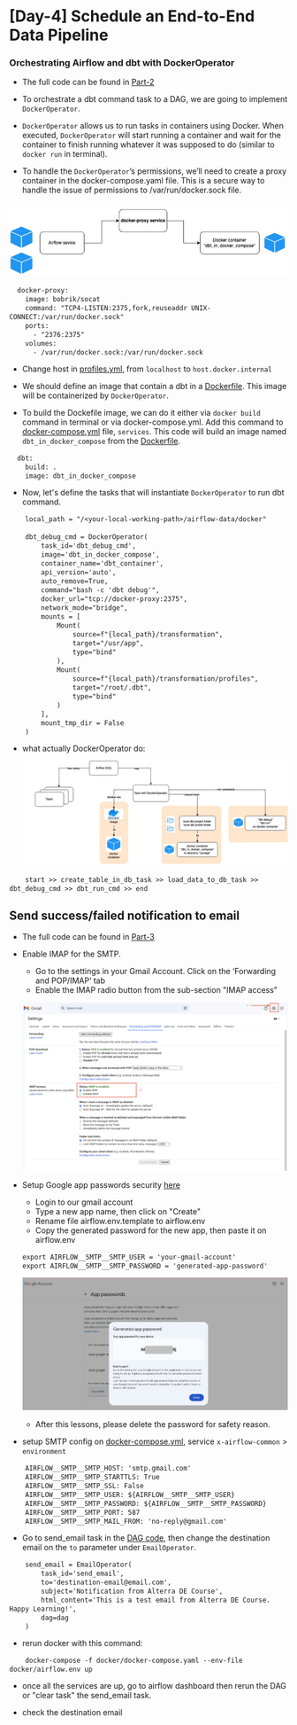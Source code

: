 
# [Day-4] Schedule an End-to-End Data Pipeline


### Orchestrating Airflow and dbt with DockerOperator

- The full code can be found in [Part-2](./docker/dags/integrate_all_part2.py)

- To orchestrate a dbt command task to a DAG, we are going to implement `DockerOperator`. 

- `DockerOperator` allows us to run tasks in containers using Docker. When executed, `DockerOperator` will start running a container and wait for the container to finish running whatever it was supposed to do (similar to `docker run` in terminal).


- To handle the `DockerOperator`’s permissions, we’ll need to create a proxy container in the docker-compose.yaml file. This is a secure way to handle the issue of permissions to /var/run/docker.sock file.

![](./img/airflow__docker_proxy.png)

```
  docker-proxy:
    image: bobrik/socat
    command: "TCP4-LISTEN:2375,fork,reuseaddr UNIX-CONNECT:/var/run/docker.sock"
    ports:
      - "2376:2375"
    volumes:
      - /var/run/docker.sock:/var/run/docker.sock
```

- Change host in [profiles.yml](./docker/transformation/profiles/profiles.yml), from `localhost` to `host.docker.internal`

- We should define an image that contain a dbt in a [Dockerfile](./docker/Dockerfile). This image will be containerized by `DockerOperator`.

- To build the Dockefile image, we can do it either via `docker build` command in terminal or via docker-compose.yml. Add this command to [docker-compose.yml](./docker/docker-compose.yaml) file, `services`. This code will build an image named `dbt_in_docker_compose` from the [Dockerfile](./docker/Dockerfile).

```
  dbt:
    build: .
    image: dbt_in_docker_compose
```

- Now, let's define the tasks that will instantiate `DockerOperator` to run dbt command.

```
    local_path = "/<your-local-working-path>/airflow-data/docker"
    
    dbt_debug_cmd = DockerOperator(
        task_id='dbt_debug_cmd',
        image='dbt_in_docker_compose',
        container_name='dbt_container',
        api_version='auto',
        auto_remove=True,
        command="bash -c 'dbt debug'",
        docker_url="tcp://docker-proxy:2375",
        network_mode="bridge",
        mounts = [
            Mount(
                source=f"{local_path}/transformation", 
                target="/usr/app", 
                type="bind"
            ),
            Mount(
                source=f"{local_path}/transformation/profiles",
                target="/root/.dbt",
                type="bind"
            )
        ],
        mount_tmp_dir = False
    )

```

-  what actually DockerOperator do:


    ![](./img/airflow__dockerOperator.png)


``` 
    start >> create_table_in_db_task >> load_data_to_db_task >> dbt_debug_cmd >> dbt_run_cmd >> end 

```

## Send success/failed notification to email
- The full code can be found in [Part-3](./docker/dags/integrate_all_part3.py)

- Enable IMAP for the SMTP. 
    - Go to the settings in your Gmail Account. Click on the ‘Forwarding and POP/IMAP‘ tab 
    - Enable the IMAP radio button from the sub-section "IMAP access"

    ![](./img/airbyte__enable_imap.png)

- Setup Google app passwords security [here](https://security.google.com/settings/security/apppasswords)
    - Login to our gmail account
    - Type a new app name, then click on "Create"
    - Rename file airflow.env.template to airflow.env
    - Copy the generated password for the new app, then paste it on airflow.env 
    ```
    export AIRFLOW__SMTP__SMTP_USER = 'your-gmail-account'
    export AIRFLOW__SMTP__SMTP_PASSWORD = 'generated-app-password'
    ```
    
    ![](./img/airflow__app_password_generated.png)
    
    - After this lessons, please delete the password for safety reason.

- setup SMTP config on [docker-compose.yml](./docker/docker-compose.yaml), service `x-airflow-common` > `environment`

```
    AIRFLOW__SMTP__SMTP_HOST: 'smtp.gmail.com'
    AIRFLOW__SMTP__SMTP_STARTTLS: True
    AIRFLOW__SMTP__SMTP_SSL: False
    AIRFLOW__SMTP__SMTP_USER: ${AIRFLOW__SMTP__SMTP_USER}
    AIRFLOW__SMTP__SMTP_PASSWORD: ${AIRFLOW__SMTP__SMTP_PASSWORD}
    AIRFLOW__SMTP__SMTP_PORT: 587
    AIRFLOW__SMTP__SMTP_MAIL_FROM: 'no-reply@gmail.com'

```

- Go to send_email task in the [DAG code](./docker/dags/integrate_all.py), then change the destination email on the `to` parameter under `EmailOperator`.

```
    send_email = EmailOperator(
        task_id='send_email',
        to='destination-email@email.com',
        subject='Notification from Alterra DE Course',
        html_content='This is a test email from Alterra DE Course. Happy Learning!',
        dag=dag
    )
```

- rerun docker with this command: 

```
    docker-compose -f docker/docker-compose.yaml --env-file docker/airflow.env up

```

- once all the services are up, go to airflow dashboard then rerun the DAG or "clear task" the send_email task.


- check the destination email
